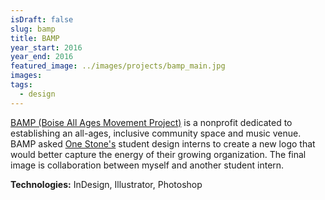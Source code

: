 ```yaml
---
isDraft: false
slug: bamp
title: BAMP
year_start: 2016
year_end: 2016
featured_image: ../images/projects/bamp_main.jpg
images: 
tags:
  - design
---
```


[BAMP (Boise All Ages Movement Project)](http://www.boiseallagesproject.org/) is a nonprofit dedicated to establishing an all-ages, inclusive community space and music venue. BAMP asked [One Stone's](https://onestone.org/two-birds) student design interns to create a new logo that would better capture the energy of their growing organization. The final image is collaboration between myself and another student intern.

**Technologies:** InDesign, Illustrator, Photoshop